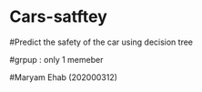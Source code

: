 # Cars-satftey

#Predict the safety of the car using decision tree 

#grpup : only 1 memeber 

#Maryam Ehab (202000312)
